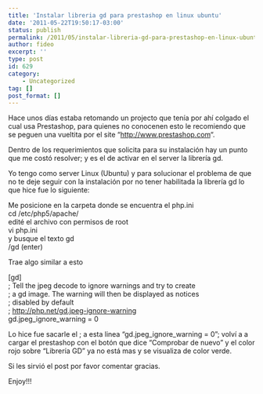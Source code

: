 ```yaml
---
title: 'Instalar libreria gd para prestashop en linux ubuntu'
date: '2011-05-22T19:50:17-03:00'
status: publish
permalink: /2011/05/instalar-libreria-gd-para-prestashop-en-linux-ubuntu
author: fideo
excerpt: ''
type: post
id: 629
category:
    - Uncategorized
tag: []
post_format: []
---
```

<font style="position: absolute;overflow: hidden;height: 0;width: 0">[икони](http://xn--h1aafme.net/)</font>Hace unos días estaba retomando un projecto que tenía por ahí colgado el cual usa Prestashop, para quienes no conocenen esto le recomiendo que se peguen una vueltita por el site “<http://www.prestashop.com>“.

Dentro de los requerimientos que solicita para su instalación hay un punto que me costó resolver; y es el de activar en el server la librería gd.

Yo tengo como server Linux (Ubuntu) y para solucionar el problema de que no te deje seguir con la instalación por no tener habilitada la librería gd lo que hice fue lo siguiente:

Me posicione en la carpeta donde se encuentra el php.ini  
cd /etc/php5/apache/  
edité el archivo con permisos de root  
vi php.ini  
y busque el texto gd  
/gd (enter)

Trae algo similar a esto

\[gd\]  
; Tell the jpeg decode to ignore warnings and try to create  
; a gd image. The warning will then be displayed as notices  
; disabled by default  
; http://php.net/gd.jpeg-ignore-warning  
gd.jpeg\_ignore\_warning = 0

Lo hice fue sacarle el ; a esta linea “gd.jpeg\_ignore\_warning = 0”; volví a a cargar el prestashop con el botón que dice “Comprobar de nuevo” y el color rojo sobre “Librería GD” ya no está mas y se visualiza de color verde.

Si les sirvió el post por favor comentar gracias.

Enjoy!!!